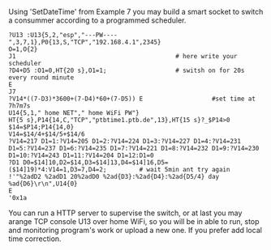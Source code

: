 Using 'SetDateTime' from Example 7 you may build a smart socket to switch a consummer according to a programmed scheduler.

    ?U13 :U13{5,2,"esp","---PW----",3,7,1},P0{13,S,"TCP","192.168.4.1",2345}
    O=1,O{2}
    J1                                            # here write your scheduler
    ?D4+D5 :O1=0,HT{20 s},O1=1;                   # switsh on for 20s every round minute
    E
    J7
    ?V14*((7-D3)*3600+(7-D4)*60+(7-D5)) E					#set time at 7h7m7s
    U14{5,1," home NET"," home WiFi PW"}
    HT{5 s},P14{14,C,"TCP","ptbtime1.ptb.de",13},HT{15 s}?_$P14>0 $14=$P14;P14{14,0}
    V14=$14/4+$14/5+$14/6
    ?V14=217 D1=1:?V14=205 D1=2:?V14=224 D1=3:?V14=227 D1=4:?V14=231 D1=5:?V14=237 D1=6:?V14=235 D1=7:?V14=221 D1=8:?V14=232 D1=9:?V14=230 D1=10:?V14=243 D1=11:?V14=204 D1=12:D1=0
    ?D1 D0=$14]10,D2=$14,D3=$14]13,D4=$14]16,D5=($14]19)*4:V14=1,D3=7,D4=2;			# wait 5min ant try again
    !'"%2adD2 %2adD1 20%2adD0 %2ad{D3}:%2ad{D4}:%2ad{D5/4} day %ad{D6}\r\n",U14{0}
    E
    '0x1a

You can run a HTTP server to supervise the switch, or at last you may arange TCP console U13 over home WiFi, 
so you will be in able to run, stop and monitoring program's work or upload a new one. If you prefer add local time correction.

